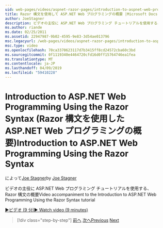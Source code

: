 ```yaml
---
uid: web-pages/videos/aspnet-razor-pages/introduction-to-aspnet-web-programming-using-the-razor-syntax
title: Razor 構文を使用して ASP.NET Web プログラミングの概要 |Microsoft Docs
author: JoeStagner
description: ビデオの主役に ASP.NET Web プログラミング チュートリアルを使用する、Razor 構文の概要
ms.author: riande
ms.date: 02/25/2011
ms.assetid: 22947987-9b02-4595-9e83-3d54ae013796
msc.legacyurl: /web-pages/videos/aspnet-razor-pages/introduction-to-aspnet-web-programming-using-the-razor-syntax
msc.type: video
ms.openlocfilehash: 70ca3370623117d7b3415ff8cd24572cba60c3bd
ms.sourcegitcommit: 0f1119340e4464720cfd16d0ff15764746ea1fea
ms.translationtype: MT
ms.contentlocale: ja-JP
ms.lasthandoff: 04/09/2019
ms.locfileid: "59410228"
---
```

# <a name="introduction-to-aspnet-web-programming-using-the-razor-syntax"></a><span data-ttu-id="429c3-103">Introduction to ASP.NET Web Programming Using the Razor Syntax (Razor 構文を使用した ASP.NET Web プログラミングの概要)</span><span class="sxs-lookup"><span data-stu-id="429c3-103">Introduction to ASP.NET Web Programming Using the Razor Syntax</span></span>

<span data-ttu-id="429c3-104">によって[Joe Stagner](https://github.com/JoeStagner)</span><span class="sxs-lookup"><span data-stu-id="429c3-104">by [Joe Stagner](https://github.com/JoeStagner)</span></span>

<span data-ttu-id="429c3-105">ビデオの主役に ASP.NET Web プログラミング チュートリアルを使用する、Razor 構文の概要</span><span class="sxs-lookup"><span data-stu-id="429c3-105">Video accompaniment to the Introduction to ASP.NET Web Programming Using the Razor Syntax tutorial</span></span>

[<span data-ttu-id="429c3-106">&#9654;ビデオ (9 分)</span><span class="sxs-lookup"><span data-stu-id="429c3-106">&#9654; Watch video (9 minutes)</span></span>](https://channel9.msdn.com/Blogs/ASP-NET-Site-Videos/introduction-to-aspnet-web-programming-using-the-razor-syntax)

> [!div class="step-by-step"]
> <span data-ttu-id="429c3-107">[前へ](getting-started-with-webmatrix-and-aspnet-web-pages.md)
> [次へ](creating-a-consistent-look-part-1.md)</span><span class="sxs-lookup"><span data-stu-id="429c3-107">[Previous](getting-started-with-webmatrix-and-aspnet-web-pages.md)
[Next](creating-a-consistent-look-part-1.md)</span></span>
